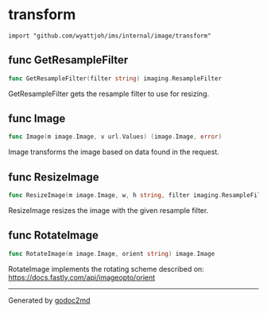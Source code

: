 
# transform
    import "github.com/wyattjoh/ims/internal/image/transform"






## func GetResampleFilter
``` go
func GetResampleFilter(filter string) imaging.ResampleFilter
```
GetResampleFilter gets the resample filter to use for resizing.


## func Image
``` go
func Image(m image.Image, v url.Values) (image.Image, error)
```
Image transforms the image based on data found in the request.


## func ResizeImage
``` go
func ResizeImage(m image.Image, w, h string, filter imaging.ResampleFilter) image.Image
```
ResizeImage resizes the image with the given resample filter.


## func RotateImage
``` go
func RotateImage(m image.Image, orient string) image.Image
```
RotateImage implements the rotating scheme described on:
<a href="https://docs.fastly.com/api/imageopto/orient">https://docs.fastly.com/api/imageopto/orient</a>









- - -
Generated by [godoc2md](http://godoc.org/github.com/davecheney/godoc2md)